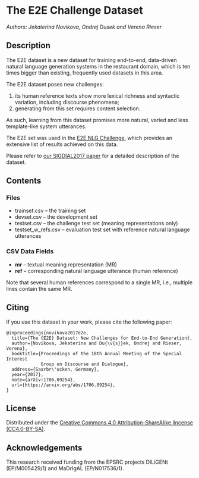 
The E2E Challenge Dataset
=========================

_Authors: Jekaterina Novikova, Ondrej Dusek and Verena Rieser_

Description
-----------

The E2E dataset is a new dataset for training end-to-end, data-driven natural 
language generation systems in the restaurant domain, which is ten times bigger 
than existing, frequently used datasets in this area. 

The E2E dataset poses new challenges: 
1) its human reference texts show more lexical richness and syntactic variation, 
   including discourse phenomena;
2) generating from this set requires content selection. 

As such, learning from this dataset promises more natural, varied and less 
template-like system utterances.

The E2E set was used in the [E2E NLG Challenge](http://www.macs.hw.ac.uk/InteractionLab/E2E/),
which provides an extensive list of results achieved on this data.

Please refer to [our SIGDIAL2017 paper](https://arxiv.org/abs/1706.09254) for 
a detailed description of the dataset.

Contents
--------

### Files ###

* trainset.csv – the training set
* devset.csv – the development set
* testset.csv – the challenge test set (meaning representations only)
* testset_w_refs.csv – evaluation test set with reference natural language 
    utterances

### CSV Data Fields ###

- **mr** – textual meaning representation (MR)
- **ref** – corresponding natural language utterance (human reference)

Note that several human references correspond to a single MR, i.e., multiple 
lines contain the same MR.

Citing
------

If you use this dataset in your work, please cite the following paper:

```
@inproceedings{novikova2017e2e,
  title={The {E2E} Dataset: New Challenges for End-to-End Generation},
  author={Novikova, Jekaterina and Du{\v{s}}ek, Ondrej and Rieser, Verena},
  booktitle={Proceedings of the 18th Annual Meeting of the Special Interest 
             Group on Discourse and Dialogue},
  address={Saarbr\"ucken, Germany},
  year={2017},
  note={arXiv:1706.09254},
  url={https://arxiv.org/abs/1706.09254},
}
```

License
-------

Distributed under the [Creative Commons 4.0 Attribution-ShareAlike lincense
(CC4.0-BY-SA)](https://creativecommons.org/licenses/by-sa/4.0/).


Acknowledgements
----------------

This research received funding from the EPSRC projects DILiGENt (EP/M005429/1) and MaDrIgAL (EP/N017536/1).
